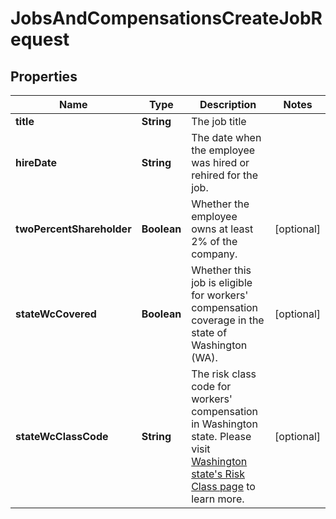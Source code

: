 

# JobsAndCompensationsCreateJobRequest



## Properties

| Name | Type | Description | Notes |
|------------ | ------------- | ------------- | -------------|
|**title** | **String** | The job title |  |
|**hireDate** | **String** | The date when the employee was hired or rehired for the job. |  |
|**twoPercentShareholder** | **Boolean** | Whether the employee owns at least 2% of the company. |  [optional] |
|**stateWcCovered** | **Boolean** | Whether this job is eligible for workers&#39; compensation coverage in the state of Washington (WA). |  [optional] |
|**stateWcClassCode** | **String** | The risk class code for workers&#39; compensation in Washington state. Please visit [Washington state&#39;s Risk Class page](https://www.lni.wa.gov/insurance/rates-risk-classes/risk-classes-for-workers-compensation/risk-class-lookup#/) to learn more. |  [optional] |



